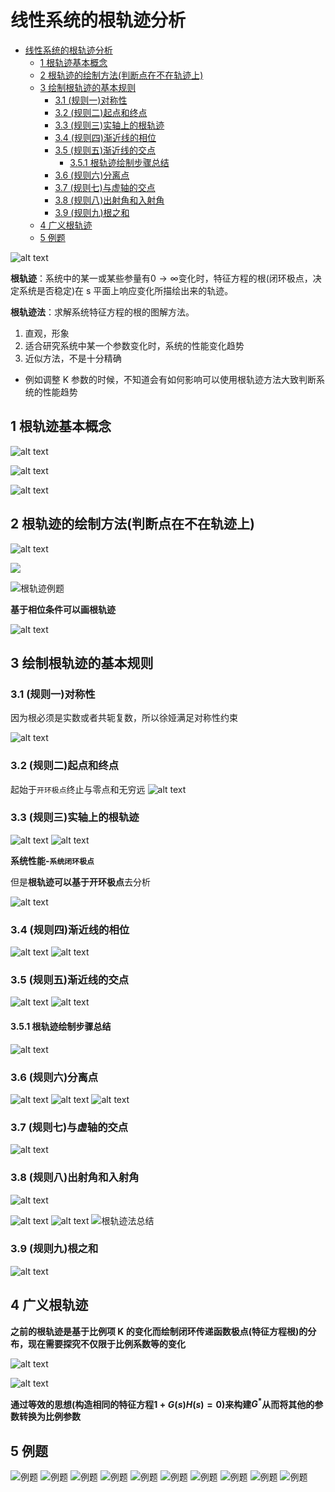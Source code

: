 # 线性系统的根轨迹分析

- [线性系统的根轨迹分析](#线性系统的根轨迹分析)
  - [1 根轨迹基本概念](#1-根轨迹基本概念)
  - [2 根轨迹的绘制方法(判断点在不在轨迹上)](#2-根轨迹的绘制方法判断点在不在轨迹上)
  - [3 绘制根轨迹的基本规则](#3-绘制根轨迹的基本规则)
    - [3.1 (规则一)对称性](#31-规则一对称性)
    - [3.2 (规则二)起点和终点](#32-规则二起点和终点)
    - [3.3 (规则三)实轴上的根轨迹](#33-规则三实轴上的根轨迹)
    - [3.4 (规则四)渐近线的相位](#34-规则四渐近线的相位)
    - [3.5 (规则五)渐近线的交点](#35-规则五渐近线的交点)
      - [3.5.1 根轨迹绘制步骤总结](#351-根轨迹绘制步骤总结)
    - [3.6 (规则六)分离点](#36-规则六分离点)
    - [3.7 (规则七)与虚轴的交点](#37-规则七与虚轴的交点)
    - [3.8 (规则八)出射角和入射角](#38-规则八出射角和入射角)
    - [3.9 (规则九)根之和](#39-规则九根之和)
  - [4 广义根轨迹](#4-广义根轨迹)
  - [5 例题](#5-例题)

![alt text](image.png)

**根轨迹**：系统中的某一或某些参量有$0\rightarrow\infty$变化时，特征方程的根(闭环极点，决定系统是否稳定)在 s 平面上响应变化所描绘出来的轨迹。

**根轨迹法**：求解系统特征方程的根的图解方法。

1. 直观，形象
2. 适合研究系统中某一个参数变化时，系统的性能变化趋势
3. 近似方法，不是十分精确

- 例如调整 K 参数的时候，不知道会有如何影响可以使用根轨迹方法大致判断系统的性能趋势

## 1 根轨迹基本概念

![alt text](image-1.png)

![alt text](image-2.png)

![alt text](image-3.png)

## 2 根轨迹的绘制方法(判断点在不在轨迹上)

![alt text](image-4.png)

![](image-5.png)

![根轨迹例题](image-6.png)

**基于相位条件可以画根轨迹**

![alt text](image-7.png)

## 3 绘制根轨迹的基本规则

### 3.1 (规则一)对称性

因为根必须是实数或者共轭复数，所以徐娅满足对称性约束

![alt text](image-9.png)

### 3.2 (规则二)起点和终点

起始于`开环极点`终止与零点和无穷远
![alt text](image-8.png)

### 3.3 (规则三)实轴上的根轨迹

![alt text](image-10.png)
![alt text](image-11.png)

**系统性能-`系统闭环极点`**

但是**根轨迹可以基于开环极点**去分析

![alt text](image-12.png)

### 3.4 (规则四)渐近线的相位

![alt text](image-13.png)
![alt text](image-14.png)

### 3.5 (规则五)渐近线的交点

![alt text](image-15.png)
![alt text](image-16.png)

#### 3.5.1 根轨迹绘制步骤总结

![alt text](image-17.png)

### 3.6 (规则六)分离点

![alt text](image-18.png)
![alt text](image-19.png)
![alt text](image-20.png)

### 3.7 (规则七)与虚轴的交点

![alt text](image-21.png)

### 3.8 (规则八)出射角和入射角

![alt text](image-22.png)

![alt text](image-23.png)
![alt text](image-24.png)
![根轨迹法总结](image-25.png)

### 3.9 (规则九)根之和

![alt text](image-26.png)

## 4 广义根轨迹

**之前的根轨迹是基于比例项 K 的变化而绘制闭环传递函数极点(特征方程根)的分布，现在需要探究不仅限于比例系数等的变化**

![alt text](image-27.png)

![alt text](image-28.png)

**通过等效的思想(构造相同的特征方程$1+G(s)H(s)=0$)来构建$G^*$从而将其他的参数转换为比例参数**

## 5 例题

![例题](image-29.png)
![例题](image-30.png)
![例题](image-31.png)
![例题](image-32.png)
![例题](image-33.png)
![例题](image-34.png)
![例题](image-35.png)
![例题](image-36.png)
![例题](image-37.png)
![例题](image-38.png)